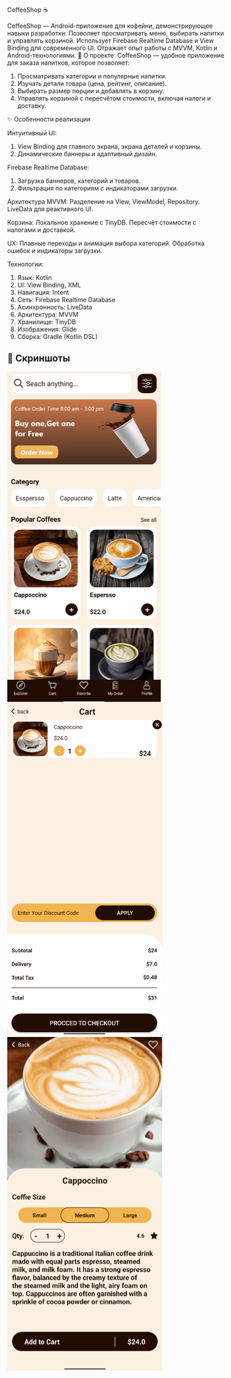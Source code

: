 CoffeeShop ☕

CoffeeShop — Android-приложение для кофейни, демонстрирующее навыки разработки. Позволяет просматривать меню, выбирать напитки и управлять корзиной. Использует Firebase Realtime Database и View Binding для современного UI. Отражает опыт работы с MVVM, Kotlin и Android-технологиями.
📖 О проекте:
CoffeeShop — удобное приложение для заказа напитков, которое позволяет:
1. Просматривать категории и популярные напитки.
2. Изучать детали товара (цена, рейтинг, описание).
3. Выбирать размер порции и добавлять в корзину.
4. Управлять корзиной с пересчётом стоимости, включая налоги и доставку.

✨ Особенности реализации

Интуитивный UI:
1. View Binding для главного экрана, экрана деталей и корзины.
2. Динамические баннеры и адаптивный дизайн.

Firebase Realtime Database:
1. Загрузка баннеров, категорий и товаров.
2. Фильтрация по категориям с индикаторами загрузки.

Архитектура MVVM:
Разделение на View, ViewModel, Repository.
LiveData для реактивного UI.

Корзина:
Локальное хранение с TinyDB.
Пересчёт стоимости с налогами и доставкой.

UX:
Плавные переходы и анимация выбора категорий.
Обработка ошибок и индикаторы загрузки.

Технологии:
1. Язык: Kotlin
2. UI: View Binding, XML
3. Навигация: Intent
4. Сеть: Firebase Realtime Database
5. Асинхронность: LiveData
6. Архитектура: MVVM
7. Хранилище: TinyDB
8. Изображения: Glide
9. Сборка: Gradle (Kotlin DSL)

## 📸 Скриншоты
![Главный экран](screenshots/main_screen.png)  
![Корзина](screenshots/cart_screen.png)  
![Детали товара](screenshots/detail_screen.png)

